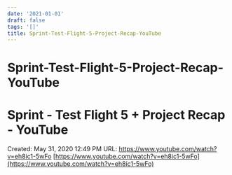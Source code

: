 ```yaml
---
date: '2021-01-01'
draft: false
tags: '[]'
title: Sprint-Test-Flight-5-Project-Recap-YouTube
---
```


# Sprint-Test-Flight-5-Project-Recap-YouTube

# Sprint - Test Flight 5 + Project Recap - YouTube
Created: May 31, 2020 12:49 PM
URL: https://www.youtube.com/watch?v=eh8ic1-5wFo
[https://www.youtube.com/watch?v=eh8ic1-5wFo](https://www.youtube.com/watch?v=eh8ic1-5wFo)
